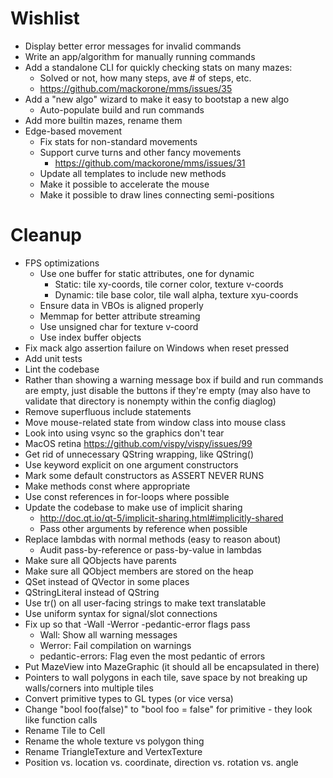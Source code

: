 Wishlist
========
- Display better error messages for invalid commands
- Write an app/algorithm for manually running commands
- Add a standalone CLI for quickly checking stats on many mazes:
    - Solved or not, how many steps, ave # of steps, etc.
    - https://github.com/mackorone/mms/issues/35
- Add a "new algo" wizard to make it easy to bootstap a new algo
    - Auto-populate build and run commands
- Add more builtin mazes, rename them
- Edge-based movement
    - Fix stats for non-standard movements
    - Support curve turns and other fancy movements
        - https://github.com/mackorone/mms/issues/31
    - Update all templates to include new methods
    - Make it possible to accelerate the mouse
    - Make it possible to draw lines connecting semi-positions

Cleanup
=======
- FPS optimizations
    - Use one buffer for static attributes, one for dynamic
        - Static: tile xy-coords, tile corner color, texture v-coords
        - Dynamic: tile base color, tile wall alpha, texture xyu-coords
    - Ensure data in VBOs is aligned properly
    - Memmap for better attribute streaming
    - Use unsigned char for texture v-coord
    - Use index buffer objects
- Fix mack algo assertion failure on Windows when reset pressed
- Add unit tests
- Lint the codebase
- Rather than showing a warning message box if build and run commands are
  empty, just disable the buttons if they're empty (may also have to validate
  that directory is nonempty within the config diaglog)
- Remove superfluous include statements
- Move mouse-related state from window class into mouse class
- Look into using vsync so the graphics don't tear
- MacOS retina https://github.com/vispy/vispy/issues/99
- Get rid of unnecessary QString wrapping, like QString(<SOME-QSTRING>)
- Use keyword explicit on one argument constructors
- Mark some default constructors as ASSERT NEVER RUNS
- Make methods const where appropriate
- Use const references in for-loops where possible
- Update the codebase to make use of implicit sharing
    - http://doc.qt.io/qt-5/implicit-sharing.html#implicitly-shared
    - Pass other arguments by reference when possible
- Replace lambdas with normal methods (easy to reason about)
    - Audit pass-by-reference or pass-by-value in lambdas
- Make sure all QObjects have parents
- Make sure all QObject members are stored on the heap
- QSet instead of QVector in some places
- QStringLiteral instead of QString
- Use tr() on all user-facing strings to make text translatable
- Use uniform syntax for signal/slot connections
- Fix up so that -Wall -Werror -pedantic-error flags pass
    - Wall: Show all warning messages
    - Werror: Fail compilation on warnings
    - pedantic-errors: Flag even the most pedantic of errors
- Put MazeView into MazeGraphic (it should all be encapsulated in there)
- Pointers to wall polygons in each tile, save space by not breaking up walls/corners into multiple tiles
- Convert primitive types to GL types (or vice versa)
- Change "bool foo(false)" to "bool foo = false" for primitive - they look like function calls
- Rename Tile to Cell
- Rename the whole texture vs polygon thing
- Rename TriangleTexture and VertexTexture
- Position vs. location vs. coordinate, direction vs. rotation vs. angle
